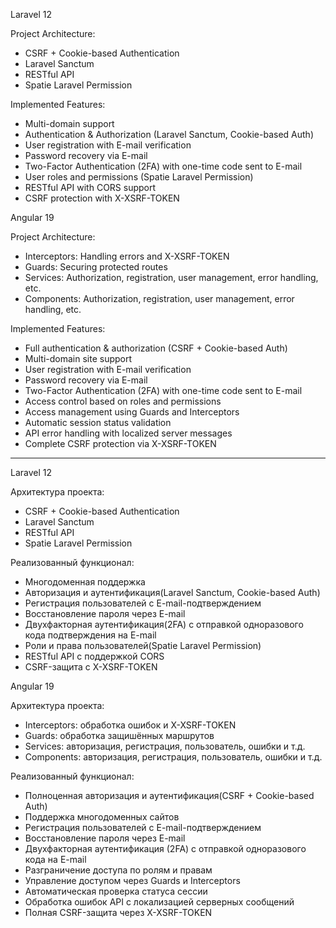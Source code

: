 Laravel 12

Project Architecture:
- CSRF + Cookie-based Authentication
- Laravel Sanctum
- RESTful API
- Spatie Laravel Permission

Implemented Features:
- Multi-domain support
- Authentication & Authorization (Laravel Sanctum, Cookie-based Auth)
- User registration with E-mail verification
- Password recovery via E-mail
- Two-Factor Authentication (2FA) with one-time code sent to E-mail
- User roles and permissions (Spatie Laravel Permission)
- RESTful API with CORS support
- CSRF protection with X-XSRF-TOKEN

Angular 19

Project Architecture:
- Interceptors: Handling errors and X-XSRF-TOKEN
- Guards: Securing protected routes
- Services: Authorization, registration, user management, error handling, etc.
- Components: Authorization, registration, user management, error handling, etc.

Implemented Features:
- Full authentication & authorization (CSRF + Cookie-based Auth)
- Multi-domain site support
- User registration with E-mail verification
- Password recovery via E-mail
- Two-Factor Authentication (2FA) with one-time code sent to E-mail
- Access control based on roles and permissions
- Access management using Guards and Interceptors
- Automatic session status validation
- API error handling with localized server messages
- Complete CSRF protection via X-XSRF-TOKEN

-----

Laravel 12

Архитектура проекта:
- CSRF + Cookie-based Authentication
- Laravel Sanctum
- RESTful API
- Spatie Laravel Permission

Реализованный функционал:
- Многодоменная поддержка
- Авторизация и аутентификация(Laravel Sanctum, Cookie-based Auth)
- Регистрация пользователей с E-mail-подтверждением
- Восстановление пароля через E-mail
- Двухфакторная аутентификация(2FA) с отправкой одноразового кода подтверждения на E-mail
- Роли и права пользователей(Spatie Laravel Permission)
- RESTful API с поддержкой CORS
- CSRF-защита с X-XSRF-TOKEN

Angular 19

Архитектура проекта:
- Interceptors: обработка ошибок и X-XSRF-TOKEN
- Guards: обработка защишённых маршрутов
- Services: авторизация, регистрация, пользователь, ошибки и т.д.
- Components: авторизация, регистрация, пользователь, ошибки и т.д.

Реализованный функционал:
- Полноценная авторизация и аутентификация(CSRF + Cookie-based Auth)
- Поддержка многодоменных сайтов
- Регистрация пользователей с E-mail-подтверждением
- Восстановление пароля через E-mail
- Двухфакторная аутентификация (2FA) с отправкой одноразового кода на E-mail
- Разграничение доступа по ролям и правам
- Управление доступом через Guards и Interceptors
- Автоматическая проверка статуса сессии
- Обработка ошибок API с локализацией серверных сообщений
- Полная CSRF-защита через X-XSRF-TOKEN
